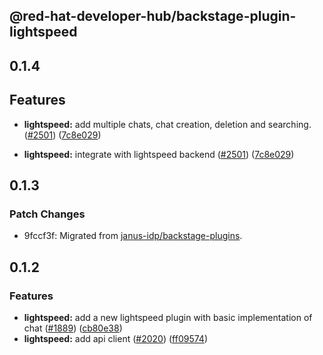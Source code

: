 ## @red-hat-developer-hub/backstage-plugin-lightspeed

## 0.1.4

## Features

- **lightspeed:** add multiple chats, chat creation, deletion and searching. ([#2501](https://github.com/janus-idp/backstage-plugins/pull/2501)) ([7c8e029](https://github.com/janus-idp/backstage-plugins/commit/7c8e0295fa726e6d23e60ad3abf468cf03552dfc))

- **lightspeed:** integrate with lightspeed backend ([#2501](https://github.com/janus-idp/backstage-plugins/pull/2501)) ([7c8e029](https://github.com/janus-idp/backstage-plugins/commit/cb80e38d4d35a8097cd84b57c1b8eb12ec5af6b4))

## 0.1.3

### Patch Changes

- 9fccf3f: Migrated from [janus-idp/backstage-plugins](https://github.com/janus-idp/backstage-plugins).

## 0.1.2

### Features

- **lightspeed:** add a new lightspeed plugin with basic implementation of chat ([#1889](https://github.com/janus-idp/backstage-plugins/issues/1889)) ([cb80e38](https://github.com/janus-idp/backstage-plugins/commit/cb80e38d4d35a8097cd84b57c1b8eb12ec5af6b4))
- **lightspeed:** add api client ([#2020](https://github.com/janus-idp/backstage-plugins/issues/2020)) ([ff09574](https://github.com/janus-idp/backstage-plugins/commit/ff095742c542869c7a330d391bd619e97473218c))
